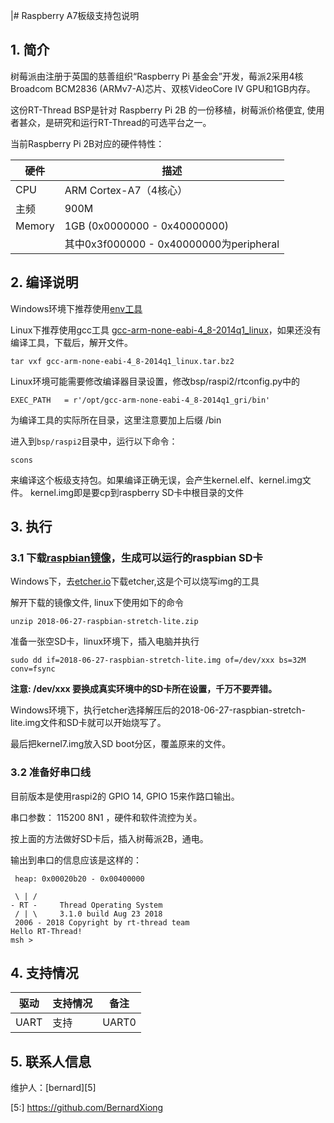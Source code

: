 |# Raspberry A7板级支持包说明

## 1. 简介

树莓派由注册于英国的慈善组织“Raspberry Pi 基金会”开发，莓派2采用4核Broadcom BCM2836 (ARMv7-A)芯片、双核VideoCore IV GPU和1GB内存。

这份RT-Thread BSP是针对 Raspberry Pi 2B 的一份移植，树莓派价格便宜, 使用者甚众，是研究和运行RT-Thread的可选平台之一。

当前Raspberry Pi 2B对应的硬件特性：

| 硬件   |         描述                            |
|------- | -------------------------------         |
|  CPU   | ARM Cortex-A7（4核心）                   |
|  主频  | 900M                                  |
| Memory | 1GB  (0x0000000 - 0x40000000)            |
|	     | 其中0x3f000000 - 0x40000000为peripheral |

## 2. 编译说明

Windows环境下推荐使用[env工具][1]

Linux下推荐使用gcc工具 [gcc-arm-none-eabi-4_8-2014q1_linux][2]，如果还没有编译工具，下载后，解开文件。

```
tar vxf gcc-arm-none-eabi-4_8-2014q1_linux.tar.bz2
```

Linux环境可能需要修改编译器目录设置，修改bsp/raspi2/rtconfig.py中的

```
EXEC_PATH   = r'/opt/gcc-arm-none-eabi-4_8-2014q1_gri/bin'
```

为编译工具的实际所在目录，这里注意要加上后缀 /bin

进入到`bsp/raspi2`目录中，运行以下命令：

```
scons
```

来编译这个板级支持包。如果编译正确无误，会产生kernel.elf、kernel.img文件。
kernel.img即是要cp到raspberry SD卡中根目录的文件


## 3. 执行

### 3.1 下载[raspbian镜像][3]，生成可以运行的raspbian SD卡

Windows下，去[etcher.io][4]下载etcher,这是个可以烧写img的工具

解开下载的镜像文件, linux下使用如下的命令

```
unzip 2018-06-27-raspbian-stretch-lite.zip
```

准备一张空SD卡，linux环境下，插入电脑并执行

```
sudo dd if=2018-06-27-raspbian-stretch-lite.img of=/dev/xxx bs=32M conv=fsync
```

**注意: /dev/xxx 要换成真实环境中的SD卡所在设置，千万不要弄错。**

Windows环境下，执行etcher选择解压后的2018-06-27-raspbian-stretch-lite.img文件和SD卡就可以开始烧写了。

最后把kernel7.img放入SD boot分区，覆盖原来的文件。

### 3.2 准备好串口线

目前版本是使用raspi2的 GPIO 14, GPIO 15来作路口输出。

串口参数： 115200 8N1 ，硬件和软件流控为关。

按上面的方法做好SD卡后，插入树莓派2B，通电。

输出到串口的信息应该是这样的：

```text
 heap: 0x00020b20 - 0x00400000

 \ | /
- RT -     Thread Operating System
 / | \     3.1.0 build Aug 23 2018
 2006 - 2018 Copyright by rt-thread team
Hello RT-Thread!
msh >

```


## 4. 支持情况

| 驱动 | 支持情况  |  备注  |
| ------ | ----  | :------:  |
| UART | 支持 | UART0|

## 5. 联系人信息

维护人：[bernard][5]

  [1]: https://www.rt-thread.org/page/download.html
  [2]: https://launchpad.net/gcc-arm-embedded/4.8/4.8-2014-q1-update/+download/gcc-arm-none-eabi-4_8-2014q1-20140314-linux.tar.bz2

  [3]: https://downloads.raspberrypi.org/raspbian_lite_latest
  [4]: https://etcher.io
  [5:] https://github.com/BernardXiong
